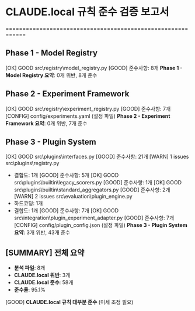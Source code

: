 # CLAUDE.local 규칙 준수 검증 보고서
============================================================

## Phase 1 - Model Registry

[OK] GOOD src\registry\model_registry.py
  [GOOD] 준수사항: 8개
**Phase 1 - Model Registry 요약**: 0개 위반, 8개 준수

## Phase 2 - Experiment Framework

[OK] GOOD src\registry\experiment_registry.py
  [GOOD] 준수사항: 7개
[CONFIG] config/experiments.yaml (설정 파일)
**Phase 2 - Experiment Framework 요약**: 0개 위반, 7개 준수

## Phase 3 - Plugin System

[OK] GOOD src\plugins\interfaces.py
  [GOOD] 준수사항: 21개
[WARN] 1 issues src\plugins\registry.py
  - 결합도: 1개
  [GOOD] 준수사항: 5개
[OK] GOOD src\plugins\builtin\legacy_scorers.py
  [GOOD] 준수사항: 1개
[OK] GOOD src\plugins\builtin\standard_aggregators.py
  [GOOD] 준수사항: 2개
[WARN] 2 issues src\evaluation\plugin_engine.py
  - 하드코딩: 1개
  - 결합도: 1개
  [GOOD] 준수사항: 7개
[OK] GOOD src\integration\plugin_experiment_adapter.py
  [GOOD] 준수사항: 7개
[CONFIG] config/plugin_config.json (설정 파일)
**Phase 3 - Plugin System 요약**: 3개 위반, 43개 준수

## [SUMMARY] 전체 요약

- **분석 파일**: 8개
- **CLAUDE.local 위반**: 3개
- **CLAUDE.local 준수**: 58개
- **준수율**: 95.1%

[GOOD] **CLAUDE.local 규칙 대부분 준수** (미세 조정 필요)